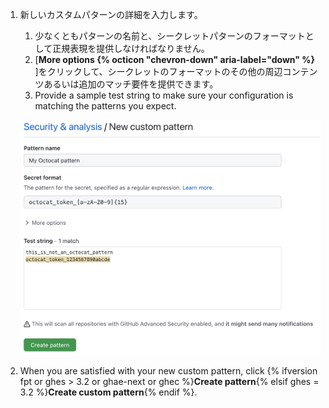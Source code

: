 1. 新しいカスタムパターンの詳細を入力します。
   1. 少なくともパターンの名前と、シークレットパターンのフォーマットとして正規表現を提供しなければなりません。
   1. [**More options {% octicon "chevron-down" aria-label="down" %}** ]をクリックして、シークレットのフォーマットのその他の周辺コンテンツあるいは追加のマッチ要件を提供できます。
   1. Provide a sample test string to make sure your configuration is matching the patterns you expect.

   ![カスタムの{% data variables.product.prodname_secret_scanning %}パターン形式の作成](/assets/images/help/repository/secret-scanning-create-custom-pattern.png)
1. When you are satisfied with your new custom pattern, click {% ifversion fpt or ghes > 3.2 or ghae-next or ghec %}**Create pattern**{% elsif ghes = 3.2 %}**Create custom pattern**{% endif %}.

